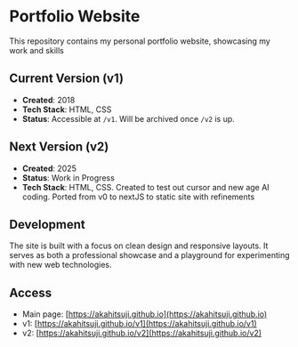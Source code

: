 # Portfolio Website

This repository contains my personal portfolio website, showcasing my work and skills

## Current Version (v1)
- **Created**: 2018
- **Tech Stack**: HTML, CSS
- **Status**: Accessible at `/v1`. Will be archived once `/v2` is up.

## Next Version (v2)
- **Created**: 2025
- **Status**: Work in Progress
- **Tech Stack**: HTML, CSS. Created to test out cursor and new age AI coding. Ported from v0 to nextJS to static site with refinements

## Development
The site is built with a focus on clean design and responsive layouts. It serves as both a professional showcase and a playground for experimenting with new web technologies.

## Access
- Main page: [https://akahitsuji.github.io](https://akahitsuji.github.io)
- v1: [https://akahitsuji.github.io/v1](https://akahitsuji.github.io/v1)
- v2: [https://akahitsuji.github.io/v2](https://akahitsuji.github.io/v2)